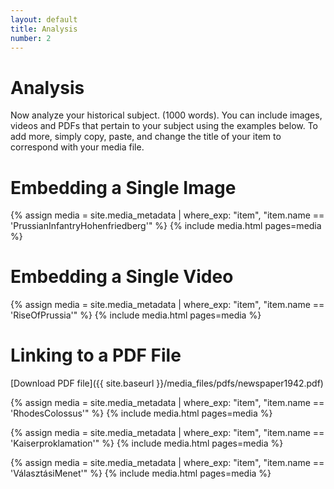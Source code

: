 ```yaml
---
layout: default
title: Analysis
number: 2
---
```


# Analysis

Now analyze your historical subject. (1000 words). You can include images, videos and PDFs that pertain to your subject using the examples below. To add more, simply copy, paste, and change the title of your item to correspond with your media file.

# Embedding a Single Image

{% assign media = site.media_metadata | where_exp: "item", "item.name == 'PrussianInfantryHohenfriedberg'" %}
{% include media.html pages=media %}

# Embedding a Single Video
{% assign media = site.media_metadata | where_exp: "item", "item.name == 'RiseOfPrussia'" %}
{% include media.html pages=media %}

# Linking to a PDF File

[Download PDF file]({{ site.baseurl }}/media_files/pdfs/newspaper1942.pdf)

{% assign media = site.media_metadata | where_exp: "item", "item.name == 'RhodesColossus'" %}
{% include media.html pages=media %}

{% assign media = site.media_metadata | where_exp: "item", "item.name == 'Kaiserproklamation'" %}
{% include media.html pages=media %}

{% assign media = site.media_metadata | where_exp: "item", "item.name == 'VálasztásiMenet'" %}
{% include media.html pages=media %}
